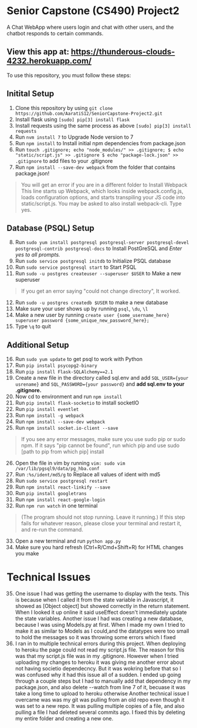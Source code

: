 
# Senior Capstone (CS490) Project2
A Chat WebApp where users login and chat with other users, and the chatbot responds to certain commands.
## View this app at: https://thunderous-clouds-4232.herokuapp.com/
To use this repository, you must follow these steps:
## Initital Setup
1) Clone this repository by using `git clone https://github.com/AaratiS12/SeniorCapstone-Project2.git`
2) Install flask using `[sudo] pip[3] install flask`
3) Install requests using the same process as above `[sudo] pip[3] install requests`
4) Run `nvm install 7` to Upgrade Node version to 7
5) Run `npm install` to Install initial npm dependencies from package.json
6) Run `touch .gitignore; echo "node_modules/" >> .gitignore; $ echo "static/script.js" >> .gitignore $ echo "package-lock.json" >> .gitignore` to add files to your .gitignore
7) Run `npm install --save-dev webpack` from the folder that contains package.json! 
> You will get an error if you are in a different folder to Install Webpack
This line starts up Webpack, which looks inside webpack.config.js, loads configuration options, and starts transpiling your JS code into static/script.js. You may be asked to also install webpack-cli. Type yes.
## Database (PSQL) Setup
8) Run `sudo yum install postgresql postgresql-server postgresql-devel postgresql-contrib postgresql-docs` to Install PostGreSQL and *Enter yes to all prompts.*
9) Run `sudo service postgresql initdb` to Initialize PSQL database
10) Run `sudo service postgresql start` to  Start PSQL
11) Run `sudo -u postgres createuser --superuser $USER` to Make a new superuser
> If you get an error saying "could not change directory", It worked.
12) Run `sudo -u postgres createdb $USER` to make a new database
13) Make sure your user shows up by running `psql`, `\du`, `\l` 
14) Make a new user by running `create user {some_username_here} superuser password {some_unique_new_password_here};`
15) Type `\q` to quit
## Additional Setup
16) Run `sudo yum update` to get psql to work with Python
17) Run `pip install psycopg2-binary`
18) Run `pip install Flask-SQLAlchemy==2.1`
19) Create a new file in the directory called sql.env and add `SQL_USER={your usrename}` and `SQL_PASSWORD={your password}` and **add sql.env to your .gitignore.**
20) Now cd to environment and run `npm install`
21) Run `pip install flask-socketio` to install socketIO
22) Run `pip install eventlet`
23) Run `npm install -g webpack`
24) Run `npm install --save-dev webpack`
25) Run `npm install socket.io-client --save`
>If you see any error messages, make sure you use sudo pip or sudo npm. If it says "pip cannot be found", run which pip and use sudo [path to pip from which pip] install
26) Open the file in vim by running `vim: sudo vim /var/lib/pgsql9/data/pg_hba.conf`
27) Run `:%s/ident/md5/g` to Replace all values of ident with md5
28) Run `sudo service postgresql restart`
29) Run `npm install react-linkify --save`
30) Run `pip install googletrans`
31) Run `npm install react-google-login`
32) Run `npm run watch` in one terminal 
> (The program should not stop running. Leave it running.) If this step fails for whatever reason, please close your terminal and restart it, and re-run the command.
33) Open a new terminal and run `python app.py`
34) Make sure you hard refresh (Ctrl+R/Cmd+Shift+R) for HTML changes you make
# Technical Issues
35) One issue I had was getting the username to display with the texts. This is because when I called it from the state variable in Javascript, it showed as 
[Object object] but showed correctly in the return statement. When I looked it up online it said useEffect doesn't immediately update the state variables.
Another issue I had was creating a new database, because I was using Models.py at first. When I made my own I tried to make it as similar to Models as I could,and the datatypes were too small to hold the messages so it was throwing some errors which I fixed
36) I ran in to multiple technical errors during this project. When deploying to heroku the page could not read my script.js file. The reason for this was that my script.js file was in my .gitignore. However when I tried uploading my changes to heroku it was giving me another error about not having societio dependecncy. But it was wokring before that so I was confused why it had this issue all of a sudden. I ended up going through a couple steps but I had to manually add that dependency in my package.json, and also delete --watch from line 7 of it, becuase it was take a long time to upload to heroku otherwise
Another technical issue I overcame was was my git was pulling from an old repo even though it was set to a new repo. It was pulling multiple copies of a file, and also pulling a file I had deleted several commits ago. I fixed this by deleting my entire folder and creating a new one.


